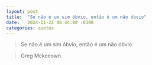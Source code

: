 ```yaml
---
layout: post
title:  "Se não é um sim óbvio, então é um não óbvio"
date:   2024-11-21 08:44:00 -0300
categories: quotes
---
```

>Se não é um sim óbvio, então é um não óbvio.

>Greg Mckeeown
